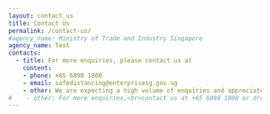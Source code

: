 ```yaml
---
layout: contact_us
title: Contact Us
permalink: /contact-us/
#agency_name: Ministry of Trade and Industry Singapore
agency_name: Test
contacts:
  - title: For more enquiries, please contact us at
    content:
    - phone: +65 6898 1800
    - email: safedistancing@enterprisesg.gov.sg
    - other: We are expecting a high volume of enquiries and appreciate your understanding and patience. Kindly refrain from submitting duplicate applications to avoid further delays.  
#    - other: For more enquiries,<br>contact us at +65 6898 1800 or drop us an email at safedistancing@enterprisesg.gov.sg   
---
```

